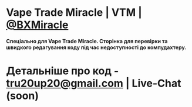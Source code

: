 # Vape Trade Miracle | VTM | [@BXMiracle](https://BXMiracle.t.me)

**Спеціально для Vape Trade Miracle. Сторінка для перевірки та швидкого редагування коду під час недоступності до компудахтеру.**

# Детальніше про код - tru20up20@gmail.com | Live-Chat (soon)
